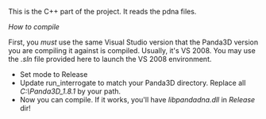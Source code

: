 This is the C++ part of the project. It reads the pdna files.

_How to compile_

First, you *must* use the same Visual Studio version that the Panda3D version you are compiling it against is compiled.
Usually, it's VS 2008. You may use the _.sln_ file provided here to launch the VS 2008 environment.

- Set mode to Release
- Update run_interrogate to match your Panda3D directory. Replace all _C:\Panda3D_1.8.1_ by your path.
- Now you can compile. If it works, you'll have _libpandadna.dll_ in _Release_ dir!
